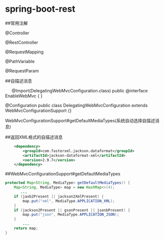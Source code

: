 # spring-boot-rest


##常用注解



@Controller

@RestController

@RequestMapping

@PathVariable

@RequestParam


##自描述消息

`   `@Import(DelegatingWebMvcConfiguration.class)
public @interface EnableWebMvc {
}



@Configuration
public class DelegatingWebMvcConfiguration extends WebMvcConfigurationSupport {}



WebMvcConfigurationSupport#getDefaultMediaTypes(系统自动选择自描述消息)

##返回XML格式的自描述消息

```xml
	<dependency>
		<groupId>com.fasterxml.jackson.dataformat</groupId>
		<artifactId>jackson-dataformat-xml</artifactId>
		<version>2.9.7</version>
	</dependency>
```


##WebMvcConfigurationSupport#getDefaultMediaTypes

```java
protected Map<String, MediaType> getDefaultMediaTypes() {
	Map<String, MediaType> map = new HashMap<>(4);
       ...
	if (jaxb2Present || jackson2XmlPresent) {
		map.put("xml", MediaType.APPLICATION_XML);
	}
	if (jackson2Present || gsonPresent || jsonbPresent) {
		map.put("json", MediaType.APPLICATION_JSON);
	}
        ...
	return map;
}
```


​	
